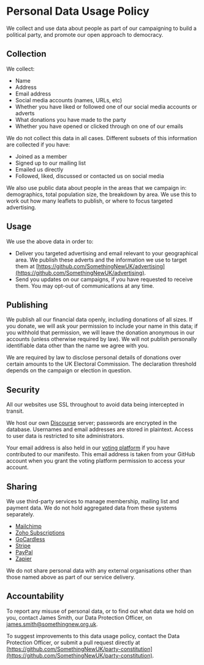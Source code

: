 ---
---

# Personal Data Usage Policy

We collect and use data about people as part of our campaigning to build a political party, and promote our open approach to democracy.

## Collection

We collect:

* Name
* Address
* Email address
* Social media accounts (names, URLs, etc)
* Whether you have liked or followed one of our social media accounts or adverts
* What donations you have made to the party
* Whether you have opened or clicked through on one of our emails

We do not collect this data in all cases. Different subsets of this information are collected if you have:

* Joined as a member
* Signed up to our mailing list
* Emailed us directly
* Followed, liked, discussed or contacted us on social media

We also use public data about people in the areas that we campaign in: demographics, total population size, the breakdown by area. We use this to work out how many leaflets to publish, or where to focus targeted advertising.

## Usage

We use the above data in order to:

* Deliver you targeted advertising and email relevant to your geographical area. We publish these adverts and the information we use to target them at [https://github.com/SomethingNewUK/advertising](https://github.com/SomethingNewUK/advertising).
* Send you updates on our campaigns, if you have requested to receive them. You may opt-out of communications at any time.

## Publishing

We publish all our financial data openly, including donations of all sizes. If you donate, we will ask your permission to include your name in this data; if you withhold that permission, we will leave the donation anonymous in our accounts (unless otherwise required by law). We will not publish personally identifiable data other than the name we agree with you.

We are required by law to disclose personal details of donations over certain amounts to the UK Electoral Commission. The declaration threshold depends on the campaign or election in question.

## Security

All our websites use SSL throughout to avoid data being intercepted in transit.

We host our own [Discourse](https://www.discourse.org/about) server; passwords are encrypted in the database. Usernames and email addresses are stored in plaintext. Access to user data is restricted to site administrators.

Your email address is also held in our [voting platform](https://github.com/openpolitics/votebot) if you have contributed to our manifesto. This email address is taken from your GitHub account when you grant the voting platform permission to access your account.

## Sharing

We use third-party services to manage membership, mailing list and payment data. We do not hold aggregated data from these systems separately.

* [Mailchimp](https://mailchimp.com/legal/privacy/)
* [Zoho Subscriptions](https://www.zoho.eu/privacy.html)
* [GoCardless](https://gocardless.com/legal/privacy/)
* [Stripe](https://stripe.com/gb/privacy)
* [PayPal](https://www.paypal.com/ie/webapps/mpp/ua/privacy-full)
* [Zapier](https://zapier.com/privacy/)

We do not share personal data with any external organisations other than those named above as part of our service delivery.

## Accountability

To report any misuse of personal data, or to find out what data we hold on you, contact James Smith, our Data Protection Officer, on [james.smith@somethingnew.org.uk](mailto:james.smith@somethingnew.org.uk).

To suggest improvements to this data usage policy, contact the Data Protection Officer, or submit a pull request directly at [https://github.com/SomethingNewUK/party-constitution](https://github.com/SomethingNewUK/party-constitution).
